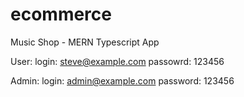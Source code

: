 # ecommerce
Music Shop - MERN Typescript App

User:
login: steve@example.com
passowrd: 123456

Admin:
login: admin@example.com
password: 123456
